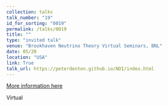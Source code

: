 ```yaml
---
collection: talks
talk_number: "19"
id_for_sorting: "0019"
permalink: /talks/0019
title: "" 
type: "invited talk"
venue: "Brookhaven Neutrino Theory Virtual Seminars, BNL"
date: 05/20
location: "USA"
link: True 
talk_url: https://peterdenton.github.io/NDI/index.html 
---
```


[More information here](https://peterdenton.github.io/NDI/index.html)

Virtual
